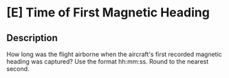 # [E] Time of First Magnetic Heading

## Description

How long was the flight airborne when the aircraft's first recorded magnetic heading was captured?  Use the format hh:mm:ss. Round to the nearest second.

